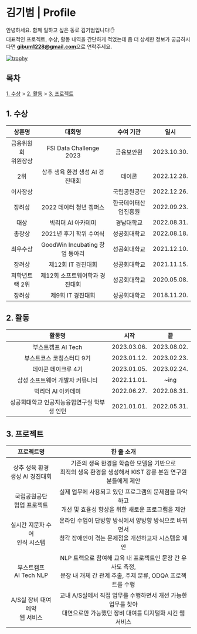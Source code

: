 # 김기범 | Profile
   
안녕하세요. 함께 일하고 싶은 동료 김기범입니다!✋<br>
대표적인 프로젝트, 수상, 활동 내역을 간단하게 적었는데 좀 더 상세한 정보가 궁금하시다면 **gibum1228@gmail.com**으로 연락주세요.<br>

[![trophy](https://github-profile-trophy.vercel.app/?username=gibum1228&row=1&theme=nord)](https://github.com/ryo-ma/github-profile-trophy)

## 목차
[1. 수상](#1-수상) > [2. 활동](#2-활동) > [3. 프로젝트](#3-프로젝트)

## 1. 수상

|상훈명|대회명|수여 기관|일시|
|:--:|:--:|:--:|:--:|
|금융위원회<br>위원장상|FSI Data Challenge 2023|금융보안원|2023.10.30.|
|2위|상추 생육 환경 생성 AI 경진대회|데이콘|2022.12.28.|
|이사장상||국립공원공단|2022.12.26.|
|장려상|2022 데이터 청년 캠퍼스|한국데이터산업진흥원|2022.09.23.|
|대상|빅리더 AI 아카데미|경남대학교|2022.08.31.|
|총장상|2021년 후기 학위 수여식|성공회대학교|2022.08.18.|
|최우수상|GoodWin Incubating 창업 동아리|성공회대학교|2021.12.10.|
|장려상|제12회 IT 경진대회|성공회대학교|2021.11.15.|
|저학년트랙 2위|제12회 소프트웨어학과 경진대회|성공회대학교|2020.05.08.|
|장려상|제9회 IT 경진대회|성공회대학교|2018.11.20.|

## 2. 활동
   
|활동명|시작|끝|
|:--:|:--:|:--:|
|부스트캠프 AI Tech|2023.03.06.|2023.08.02.|
|부스트코스 코칭스터디 9기|2023.01.12.|2023.02.23.|
|데이콘 데이크루 4기|2023.01.05.|2023.02.24.|
|삼성 소프트웨어 개발자 커뮤니티|2022.11.01.|~ing|
|빅리더 AI 아카데미|2022.06.27.|2022.08.31.|
|성공회대학교 인공지능융합연구실 학부생 인턴|2021.01.01.|2022.05.31.|

## 3. 프로젝트

|프로젝트명|한 줄 소개|
|:--:|:--:|
|상추 생육 환경<br>생성 AI 경진대회|기존의 생육 환경을 학습한 모델을 기반으로<br>최적의 생육 환경을 생성해서 KIST 강릉 분원 연구원분들에게 제안|
|국립공원공단<br>협업 프로젝트|실제 업무에 사용되고 있던 프로그램의 문제점을 파악하고<br>개선 및 효율성 향상을 위한 새로운 프로그램을 제안|
|실시간 지문자 수어<br>인식 시스템|온라인 수업이 단방향 방식에서 양방향 방식으로 바뀌면서<br>청각 장애인이 겪는 문제점을 개선하고자 시스템을 제안|
|부스트캠프<br>AI Tech NLP|NLP 트랙으로 참여해 교육 내 프로젝트인 문장 간 유사도 측정,<br>문장 내 개체 간 관계 추출, 주제 분류, ODQA 프로젝트를 수행|
|A/S실 장비 대여 예약<br>웹 서비스|교내 A/S실에서 직접 업무를 수행하면서 개선 가능한 업무를 찾아<br>대면으로만 가능했던 장비 대여를 디지털화 시킨 웹 서비스|
